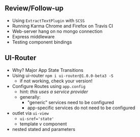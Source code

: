 
## Review/Follow-up

* Using `ExtractTextPlugin` with `SCSS`
* Running Karma Chrome and Firefox on Travis CI
* Web-server hang on no mongo connection
* Express middleware
* Testing component bindings

## UI-Router

* Why? Major App State Transitions
* Using ui-router `npm i ui-router@1.0.0-beta3 -S`
    * if not working, check your version!
* Configure Routes using `app.config`
    * hint: _this uses a service provider_
    * generally:
        * "generic" services need to be configured
        * app-specific services do not need to be configured
* outlet via `ui-view`
    * `ui-sref='state'`
    * template v component
* nested stated and parameters